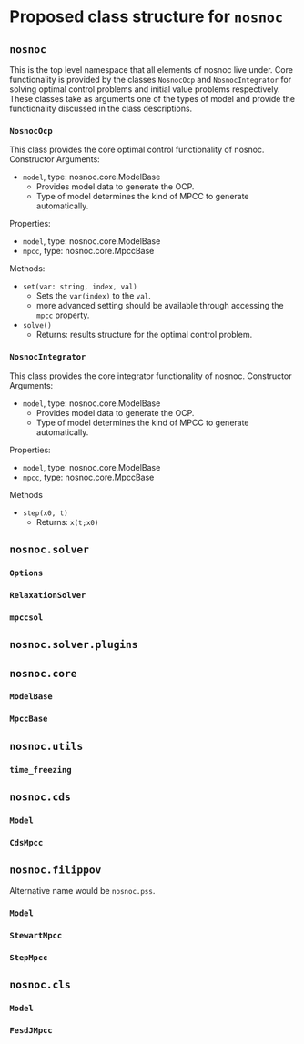 # Proposed class structure for `nosnoc`

## `nosnoc`
This is the top level namespace that all elements of nosnoc live under.
Core functionality is provided by the classes `NosnocOcp` and `NosnocIntegrator` for solving optimal control problems and initial value problems respectively.
These classes take as arguments one of the types of model and provide the functionality discussed in the class descriptions.

### `NosnocOcp`
This class provides the core optimal control functionality of nosnoc.
Constructor Arguments:
+ `model`, type: nosnoc.core.ModelBase
  + Provides model data to generate the OCP.
  + Type of model determines the kind of MPCC to generate automatically.

Properties:
+ `model`, type: nosnoc.core.ModelBase
+ `mpcc`, type: nosnoc.core.MpccBase

Methods:
+ `set(var: string, index, val)`
  + Sets the `var(index)` to the `val`.
  + more advanced setting should be available through accessing the `mpcc` property.
+ `solve()`
  + Returns: results structure for the optimal control problem.

### `NosnocIntegrator`
This class provides the core integrator functionality of nosnoc.
Constructor Arguments:
+ `model`, type: nosnoc.core.ModelBase
  + Provides model data to generate the OCP.
  + Type of model determines the kind of MPCC to generate automatically.
  
Properties:
+ `model`, type: nosnoc.core.ModelBase
+ `mpcc`, type: nosnoc.core.MpccBase

Methods
+ `step(x0, t)`
  + Returns: `x(t;x0)`

## `nosnoc.solver`

### `Options`

### `RelaxationSolver`

### `mpccsol`

## `nosnoc.solver.plugins`

## `nosnoc.core`

### `ModelBase`

### `MpccBase`

## `nosnoc.utils`

### `time_freezing`

## `nosnoc.cds`

### `Model`

### `CdsMpcc`

## `nosnoc.filippov`
Alternative name would be `nosnoc.pss`.
### `Model`

### `StewartMpcc`

### `StepMpcc`

## `nosnoc.cls`

### `Model`

### `FesdJMpcc`

